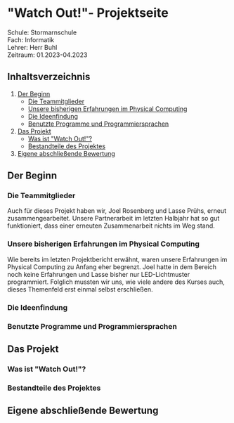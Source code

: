 # "Watch Out!"- Projektseite

Schule: Stormarnschule  
Fach: Informatik  
Lehrer: Herr Buhl   
Zeitraum: 01.2023-04.2023  

## Inhaltsverzeichnis
1. [Der Beginn](https://github.com/juiceinlondon/Projekt-2/blob/main/Projektseite.md#der-beginn)   
   - [Die Teammitglieder](https://github.com/juiceinlondon/Projekt-2/edit/main/Projektseite.md#die-teammitglieder)  
   - [Unsere bisherigen Erfahrungen im Physical Computing](https://github.com/juiceinlondon/Projekt-2/edit/main/Projektseite.md#unsere-bisherigen-erfahrungen-im-physical-computing)  
   - [Die Ideenfindung](https://github.com/juiceinlondon/Projekt-2/edit/main/Projektseite.md#die-ideenfindung)  
   - [Benutzte Programme und Programmiersprachen](https://github.com/juiceinlondon/Projekt-2/edit/main/Projektseite.md#benutzte-programme-und-programmiersprachen)   
2. [Das Projekt](https://github.com/juiceinlondon/Projekt-2/edit/main/Projektseite.md#das-projekt)   
   - [Was ist "Watch Out!"?](https://github.com/juiceinlondon/Projekt-2/edit/main/Projektseite.md#was-ist-watch-out)  
   - [Bestandteile des Projektes](https://github.com/juiceinlondon/Projekt-2/edit/main/Projektseite.md#bestandteile-des-projektes)  
3. [Eigene abschließende Bewertung](https://github.com/juiceinlondon/Projekt-2/edit/main/Projektseite.md#eigene-abschlie%C3%9Fende-bewertung)  

## Der Beginn  

### Die Teammitglieder  
Auch für dieses Projekt haben wir, Joel Rosenberg und Lasse Prühs, erneut zusammengearbeitet. Unsere Partnerarbeit im letzten Halbjahr hat so gut funktioniert, dass einer erneuten Zusammenarbeit nichts im Weg stand.  

### Unsere bisherigen Erfahrungen im Physical Computing  
Wie bereits im letzten Projektbericht erwähnt, waren unsere Erfahrungen im Physical Computing zu Anfang eher begrenzt. Joel hatte in dem Bereich noch keine Erfahrungen und Lasse bisher nur LED-Lichtmuster programmiert. Folglich mussten wir uns, wie viele andere des Kurses auch, dieses Themenfeld erst einmal selbst erschließen.

### Die Ideenfindung  

### Benutzte Programme und Programmiersprachen  

## Das Projekt  

### Was ist "Watch Out!"?  

### Bestandteile des Projektes

## Eigene abschließende Bewertung 

